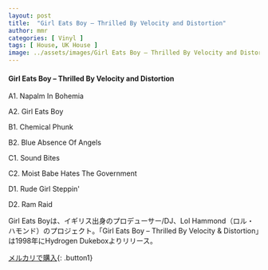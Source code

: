```yaml
---
layout: post
title:  "Girl Eats Boy – Thrilled By Velocity and Distortion"
author: mmr
categories: [ Vinyl ]
tags: [ House, UK House ]
image: ../assets/images/Girl Eats Boy – Thrilled By Velocity and Distortion.jpg
---
```


#### Girl Eats Boy – Thrilled By Velocity and Distortion

A1. Napalm In Bohemia

A2. Girl Eats Boy

B1. Chemical Phunk

B2. Blue Absence Of Angels

C1. Sound Bites

C2. Moist Babe Hates The Government

D1. Rude Girl Steppin'

D2. Ram Raid

Girl Eats Boyは、イギリス出身のプロデューサー/DJ、Lol Hammond（ロル・ハモンド）のプロジェクト。「Girl Eats Boy – Thrilled By Velocity & Distortion」は1998年にHydrogen Dukeboxよりリリース。


[メルカリで購入](https://jp.mercari.com/item/m44020854445){: .button1}

